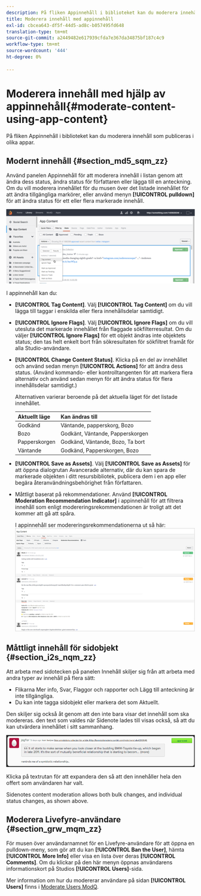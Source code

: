 ```yaml
---
description: På fliken Appinnehåll i biblioteket kan du moderera innehåll som publiceras i olika appar.
title: Moderera innehåll med appinnehåll
exl-id: cbcea643-df5f-44d5-ad8c-b057495fd648
translation-type: tm+mt
source-git-commit: a2449482e617939cfda7e367da34875bf187c4c9
workflow-type: tm+mt
source-wordcount: '444'
ht-degree: 0%

---
```


# Moderera innehåll med hjälp av appinnehåll{#moderate-content-using-app-content}

På fliken Appinnehåll i biblioteket kan du moderera innehåll som publiceras i olika appar.

## Modernt innehåll {#section_md5_sqm_zz}

Använd panelen Appinnehåll för att moderera innehåll i listan genom att ändra dess status, ändra status för författaren eller lägga till en anteckning. Om du vill moderera innehållet för du musen över det listade innehållet för att ändra tillgängliga markörer, eller använd menyn **[!UICONTROL pulldown]** för att ändra status för ett eller flera markerade innehåll.

![](assets/PublishedActionsMenu-1024x402.png)

I appinnehåll kan du:

* **[!UICONTROL Tag Content]**. Välj **[!UICONTROL Tag Content]** om du vill lägga till taggar i enskilda eller flera innehållsdelar samtidigt.

* **[!UICONTROL Ignore Flags]**. Välj **[!UICONTROL Ignore Flags]** om du vill utesluta det markerade innehållet från flaggade sökfilterresultat. Om du väljer **[!UICONTROL Ignore Flags]** för ett objekt ändras inte objektets status; den tas helt enkelt bort från sökresultaten för sökfiltret framåt för alla Studio-användare.

* **[!UICONTROL Change Content Status]**. Klicka på en del av innehållet och använd sedan menyn **[!UICONTROL Actions]** för att ändra dess status. (Använd kommando- eller kontrolltangenten för att markera flera alternativ och använd sedan menyn för att ändra status för flera innehållsdelar samtidigt.)

   Alternativen varierar beroende på det aktuella läget för det listade innehållet.

   | Aktuellt läge | Kan ändras till |
   |---|---|
   | Godkänd | Väntande, papperskorg, Bozo |
   | Bozo | Godkänt, Väntande, Papperskorgen |
   | Papperskorgen | Godkänd, Väntande, Bozo, Ta bort |
   | Väntande | Godkänd, Papperskorgen, Bozo |

* **[!UICONTROL Save as Assets]**. Välj **[!UICONTROL Save as Assets]** för att öppna dialogrutan Avancerade alternativ, där du kan spara de markerade objekten i ditt resursbibliotek, publicera dem i en app eller begära återanvändningsbehörighet från författaren.

* Måttligt baserat på rekommendationer. Använd **[!UICONTROL Moderation Recommendation Indicator]** i appinnehåll för att filtrera innehåll som enligt modereringsrekommendationen är troligt att det kommer att gå att spåra.

   I appinnehåll ser modereringsrekommendationerna ut så här:  ![](assets/modreco3.png)

## Måttligt innehåll för sidobjekt {#section_i2s_nqm_zz}

Att arbeta med sidotecken på panelen Innehåll skiljer sig från att arbeta med andra typer av innehåll på flera sätt:

* Flikarna Mer info, Svar, Flaggor och rapporter och Lägg till anteckning är inte tillgängliga.
* Du kan inte tagga sidobjekt eller markera det som Aktuellt.

Den skiljer sig också åt genom att den inte bara visar det innehåll som ska modereras. den text som valdes när Sidenote lades till visas också, så att du kan utvärdera innehållet i sitt sammanhang.

![](assets/SidenotesContent.png)

Klicka på textrutan för att expandera den så att den innehåller hela den offert som användaren har valt.

Sidenotes content moderation allows both bulk changes, and individual status changes, as shown above.

## Moderera Livefyre-användare {#section_grw_mqm_zz}

För musen över användarnamnet för en Livefyre-användare för att öppna en pulldown-meny, som gör att du kan **[!UICONTROL Ban the User]**, hämta **[!UICONTROL More Info]** eller visa en lista över deras **[!UICONTROL Comments]**. Om du klickar på den här menyn öppnas användarens informationskort på Studios **[!UICONTROL Users]**-sida.

Mer information om hur du modererar användare på sidan **[!UICONTROL Users]** finns i [Moderate Users ModQ](/help/using/c-features-livefyre/c-about-moderation/t-moderate-users-modq.md#t_moderate_users_modq).

